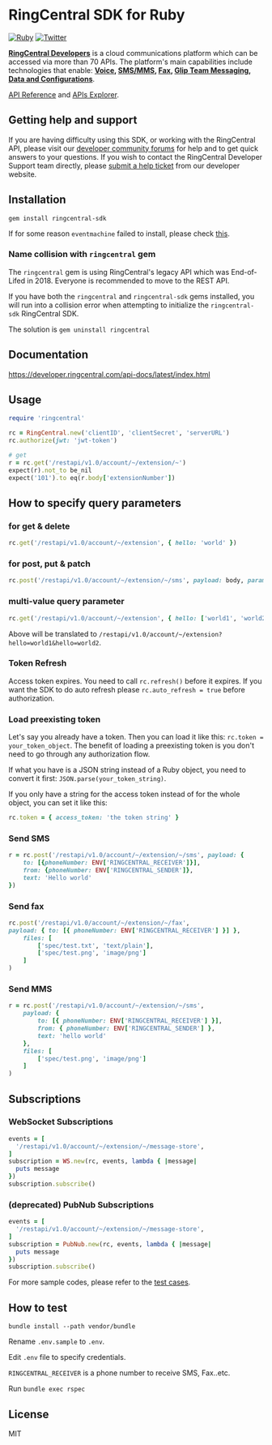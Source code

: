 # RingCentral SDK for Ruby

[![Ruby](https://github.com/ringcentral/ringcentral-ruby/actions/workflows/ruby.yml/badge.svg)](https://github.com/ringcentral/ringcentral-ruby/actions/workflows/ruby.yml)
[![Twitter](https://img.shields.io/twitter/follow/ringcentraldevs.svg?style=social&label=follow)](https://twitter.com/RingCentralDevs)

__[RingCentral Developers](https://developer.ringcentral.com/api-products)__ is a cloud communications platform which can be accessed via more than 70 APIs. The platform's main capabilities include technologies that enable:
__[Voice](https://developer.ringcentral.com/api-products/voice), [SMS/MMS](https://developer.ringcentral.com/api-products/sms), [Fax](https://developer.ringcentral.com/api-products/fax), [Glip Team Messaging](https://developer.ringcentral.com/api-products/team-messaging), [Data and Configurations](https://developer.ringcentral.com/api-products/configuration)__.

[API Reference](https://developer.ringcentral.com/api-docs/latest/index.html) and [APIs Explorer](https://developer.ringcentral.com/api-explorer/latest/index.html).


## Getting help and support

If you are having difficulty using this SDK, or working with the RingCentral API, please visit our [developer community forums](https://community.ringcentral.com/spaces/144/) for help and to get quick answers to your questions. If you wish to contact the RingCentral Developer Support team directly, please [submit a help ticket](https://developers.ringcentral.com/support/create-case) from our developer website.


## Installation

```
gem install ringcentral-sdk
```

If for some reason `eventmachine` failed to install, please check [this](https://stackoverflow.com/a/31516586/862862).


### Name collision with `ringcentral` gem

The `ringcentral` gem is using RingCentral's legacy API which was End-of-Lifed in 2018. Everyone is recommended to move to the REST API.

If you have both the `ringcentral` and `ringcentral-sdk` gems installed, you will run into a collision error when attempting to initialize the `ringcentral-sdk` RingCentral SDK.

The solution is `gem uninstall ringcentral`


## Documentation

https://developer.ringcentral.com/api-docs/latest/index.html


## Usage

```ruby
require 'ringcentral'

rc = RingCentral.new('clientID', 'clientSecret', 'serverURL')
rc.authorize(jwt: 'jwt-token')

# get
r = rc.get('/restapi/v1.0/account/~/extension/~')
expect(r).not_to be_nil
expect('101').to eq(r.body['extensionNumber'])
```


## How to specify query parameters

### for get & delete

```ruby
rc.get('/restapi/v1.0/account/~/extension', { hello: 'world' })
```

### for post, put & patch

```ruby
rc.post('/restapi/v1.0/account/~/extension/~/sms', payload: body, params: { hello: 'world' })
```

### multi-value query parameter

```ruby
rc.get('/restapi/v1.0/account/~/extension', { hello: ['world1', 'world2'] })
```

Above will be translated to `/restapi/v1.0/account/~/extension?hello=world1&hello=world2`.


### Token Refresh

Access token expires. You need to call `rc.refresh()` before it expires.
If you want the SDK to do auto refresh please `rc.auto_refresh = true` before authorization.


### Load preexisting token

Let's say you already have a token. Then you can load it like this: `rc.token = your_token_object`.
The benefit of loading a preexisting token is you don't need to go through any authorization flow.

If what you have is a JSON string instead of a Ruby object, you need to convert it first: `JSON.parse(your_token_string)`.

If you only have a string for the access token instead of for the whole object, you can set it like this:

```ruby
rc.token = { access_token: 'the token string' }
```


### Send SMS

```ruby
r = rc.post('/restapi/v1.0/account/~/extension/~/sms', payload: {
    to: [{phoneNumber: ENV['RINGCENTRAL_RECEIVER']}],
    from: {phoneNumber: ENV['RINGCENTRAL_SENDER']},
    text: 'Hello world'
})
```


### Send fax

```ruby
rc.post('/restapi/v1.0/account/~/extension/~/fax',
payload: { to: [{ phoneNumber: ENV['RINGCENTRAL_RECEIVER'] }] },
    files: [
        ['spec/test.txt', 'text/plain'],
        ['spec/test.png', 'image/png']
    ]
)
```


### Send MMS

```ruby
r = rc.post('/restapi/v1.0/account/~/extension/~/sms',
    payload: {
        to: [{ phoneNumber: ENV['RINGCENTRAL_RECEIVER'] }],
        from: { phoneNumber: ENV['RINGCENTRAL_SENDER'] },
        text: 'hello world'
    },
    files: [
        ['spec/test.png', 'image/png']
    ]
)
```


## Subscriptions

### WebSocket Subscriptions

```ruby
events = [
  '/restapi/v1.0/account/~/extension/~/message-store',
]
subscription = WS.new(rc, events, lambda { |message|
  puts message
})
subscription.subscribe()
```

### (deprecated) PubNub Subscriptions

```ruby
events = [
  '/restapi/v1.0/account/~/extension/~/message-store',
]
subscription = PubNub.new(rc, events, lambda { |message|
  puts message
})
subscription.subscribe()
```


For more sample codes, please refer to the [test cases](/spec).


## How to test

```
bundle install --path vendor/bundle
```

Rename `.env.sample` to `.env`.

Edit `.env` file to specify credentials.

`RINGCENTRAL_RECEIVER` is a phone number to receive SMS, Fax..etc.

Run `bundle exec rspec`


## License

MIT
